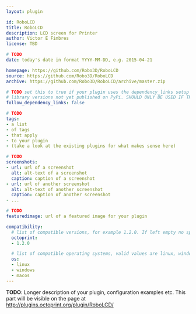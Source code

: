 ```yaml
---
layout: plugin

id: RoboLCD
title: RoboLCD
description: LCD screen for Printer
author: Victor E Fimbres
license: TBD

# TODO
date: today's date in format YYYY-MM-DD, e.g. 2015-04-21

homepage: https://github.com/Robo3D/RoboLCD
source: https://github.com/Robo3D/RoboLCD
archive: https://github.com/Robo3D/RoboLCD/archive/master.zip

# TODO set this to true if your plugin uses the dependency_links setup parameter to include
# library versions not yet published on PyPi. SHOULD ONLY BE USED IF THERE IS NO OTHER OPTION!
follow_dependency_links: false

# TODO
tags:
- a list
- of tags
- that apply
- to your plugin
- (take a look at the existing plugins for what makes sense here)

# TODO
screenshots:
- url: url of a screenshot
  alt: alt-text of a screenshot
  caption: caption of a screenshot
- url: url of another screenshot
  alt: alt-text of another screenshot
  caption: caption of another screenshot
- ...

# TODO
featuredimage: url of a featured image for your plugin

compatibility:
  # list of compatible versions, for example 1.2.0. If left empty no specific version requirement will be assumed
  octoprint:
  - 1.2.0

  # list of compatible operating systems, valid values are linux, windows, macos, leaving empty defaults to all
  os:
  - linux
  - windows
  - macos
---
```


**TODO**: Longer description of your plugin, configuration examples etc. This part will be visible on the page at
http://plugins.octoprint.org/plugin/RoboLCD/
